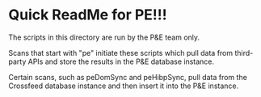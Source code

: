 # Quick ReadMe for PE!!!

The scripts in this directory are run by the P&E team only.

Scans that start with "pe" initiate these scripts which pull data from
third-party APIs and store the results in the P&E database instance.

Certain scans, such as peDomSync and peHibpSync, pull data from the Crossfeed
database instance and then insert it into the P&E instance.
